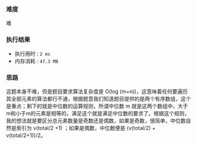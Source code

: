 ### 难度
难

### 执行结果
- 执行用时 : ``2 ms``
- 内存消耗 : ``47.3 MB``

### 思路
这题本身不难，但是题目要求算法复杂度是 O(log (m+n))，这意味着任何要遍历其全部元素的算法都行不通，根据题意我们知道题目提供的是两个有序数组，这个是重点；剩下的就是中位数的运算规则，所谓中位数 m 就是这两个数组中，大于m和小于m的元素是相等的，满足这个就是满足中位数的要求了。根据这个规则，我的想法就是要区分总元素数量是奇数还是偶数，如果是奇数，很简单，中位数自然是索引为 v(total/2 +1)  ；如果是偶数，中位数便是 (v(total/2) + v(total/2+1))/2。
